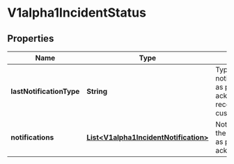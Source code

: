 
# V1alpha1IncidentStatus

## Properties
Name | Type | Description | Notes
------------ | ------------- | ------------- | -------------
**lastNotificationType** | **String** | Type of last notification, such as problem, acknowledgement, recovery or custom | 
**notifications** | [**List&lt;V1alpha1IncidentNotification&gt;**](V1alpha1IncidentNotification.md) | Notifications for the incident, such as problem or acknowledgement. |  [optional]



